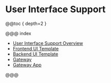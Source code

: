 # User Interface Support 

@@toc { depth=2 }

@@@ index

* [User Interface Support Overview](UIOverview.md)
* [Frontend UI Template](frontend-ui.md)
* [Backend UI Template](backend-ui.md)
* [Gateway](gateway.md)
* [Gateway App](gateway-app.md)

@@@